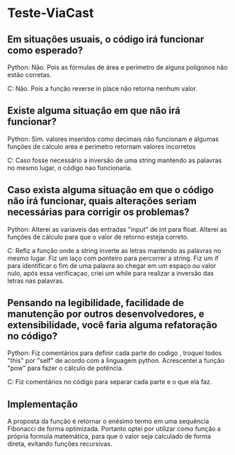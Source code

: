 # Teste-ViaCast

## Em situações usuais, o código irá funcionar como esperado?

Python: Não. Pois as fórmulas de área e perimetro de alguns poligonos não estão corretas.

C: Não. Pois a função reverse in place não retorna nenhum valor.

## Existe alguma situação em que não irá funcionar?

Python: Sim. valores inseridos como decimais não funcionam e algumas funções de calculo area e perimetro retornam valores incorretos

C: Caso fosse necessário a inversão de uma string mantendo as palavras no mesmo lugar, o código nao funcionaria.

## Caso exista alguma situação em que o código não irá funcionar, quais alterações seriam necessárias para corrigir os problemas?

Python: Alterei as variaveis das entradas "input" de int para float. Alterei as funções de cálculo para que o valor de retorno esteja correto.

C:  Refiz a função onde a string inverte as letras mantendo as palavras no mesmo lugar. Fiz um laço com ponteiro para percorrer a string. Fiz um if para identificar o fim de uma palavra ao chegar em um espaço ou valor nulo, após essa verificaçao, criei um while para realizar a inversão das letras nas palavras.

## Pensando na legibilidade, facilidade de manutenção por outros desenvolvedores, e extensibilidade, você faria alguma refatoração no código?

Python: Fiz comentários para definir cada parte do codigo , troquei todos "this" por "self" de acordo com a linguagem python. Acrescentei a função "pow" para fazer o cálculo de potência.

C: Fiz comentários no código para separar cada parte e o que ela faz. 

## Implementação

A proposta da função é retornar o enésimo termo em uma sequência Fibonacci de forma optimizada. Portanto optei por utilizar como função a própria formula matemática, para que o valor seja calculado de forma direta, evitando funções recursivas. 


